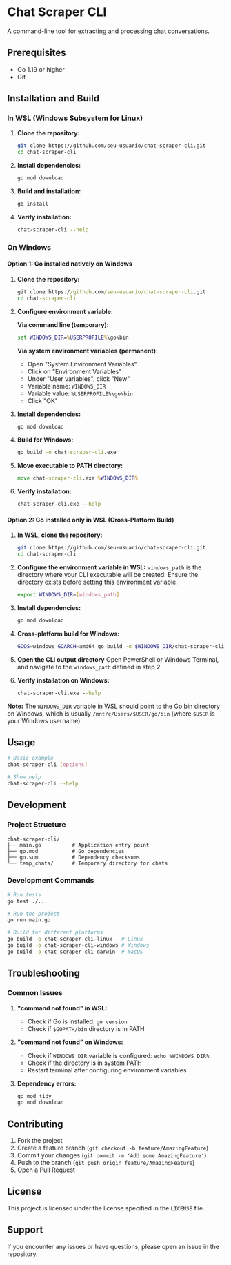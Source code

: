 # Chat Scraper CLI

A command-line tool for extracting and processing chat conversations.

## Prerequisites

- Go 1.19 or higher
- Git

## Installation and Build

### In WSL (Windows Subsystem for Linux)

1. **Clone the repository:**
   ```bash
   git clone https://github.com/seu-usuario/chat-scraper-cli.git
   cd chat-scraper-cli
   ```

2. **Install dependencies:**
   ```bash
   go mod download
   ```

3. **Build and installation:**
   ```bash
   go install
   ```

4. **Verify installation:**
   ```bash
   chat-scraper-cli --help
   ```

### On Windows

#### Option 1: Go installed natively on Windows

1. **Clone the repository:**
   ```cmd
   git clone https://github.com/seu-usuario/chat-scraper-cli.git
   cd chat-scraper-cli
   ```

2. **Configure environment variable:**
   
   **Via command line (temporary):**
   ```cmd
   set WINDOWS_DIR=%USERPROFILE%\go\bin
   ```
   
   **Via system environment variables (permanent):**
   - Open "System Environment Variables"
   - Click on "Environment Variables"
   - Under "User variables", click "New"
   - Variable name: `WINDOWS_DIR`
   - Variable value: `%USERPROFILE%\go\bin`
   - Click "OK"

3. **Install dependencies:**
   ```cmd
   go mod download
   ```

4. **Build for Windows:**
   ```cmd
   go build -o chat-scraper-cli.exe
   ```

5. **Move executable to PATH directory:**
   ```cmd
   move chat-scraper-cli.exe %WINDOWS_DIR%
   ```

6. **Verify installation:**
   ```cmd
   chat-scraper-cli.exe --help
   ```

#### Option 2: Go installed only in WSL (Cross-Platform Build)

1. **In WSL, clone the repository:**
   ```bash
   git clone https://github.com/seu-usuario/chat-scraper-cli.git
   cd chat-scraper-cli
   ```

2. **Configure the environment variable in WSL:**
   `windows_path` is the directory where your CLI executable will be created. Ensure the directory exists before setting this environment variable.

   ```bash
   export WINDOWS_DIR=[windows_path]
   ```
3. **Install dependencies:**
   ```bash
   go mod download
   ```

4. **Cross-platform build for Windows:**
   ```bash
   GOOS=windows GOARCH=amd64 go build -o $WINDOWS_DIR/chat-scraper-cli.exe
   ```

5. **Open the CLI output directory**
   Open PowerShell or Windows Terminal, and navigate to the `windows_path` defined in step 2.

6. **Verify installation on Windows:**
   ```cmd
   chat-scraper-cli.exe --help
   ```

**Note:** The `WINDOWS_DIR` variable in WSL should point to the Go bin directory on Windows, which is usually `/mnt/c/Users/$USER/go/bin` (where `$USER` is your Windows username).

## Usage

```bash
# Basic example
chat-scraper-cli [options]

# Show help
chat-scraper-cli --help
```

## Development

### Project Structure

```
chat-scraper-cli/
├── main.go          # Application entry point
├── go.mod           # Go dependencies
├── go.sum           # Dependency checksums
└── temp_chats/      # Temporary directory for chats
```

### Development Commands

```bash
# Run tests
go test ./...

# Run the project
go run main.go

# Build for different platforms
go build -o chat-scraper-cli-linux   # Linux
go build -o chat-scraper-cli-windows # Windows
go build -o chat-scraper-cli-darwin  # macOS
```

## Troubleshooting

### Common Issues

1. **"command not found" in WSL:**
   - Check if Go is installed: `go version`
   - Check if `$GOPATH/bin` directory is in PATH

2. **"command not found" on Windows:**
   - Check if `WINDOWS_DIR` variable is configured: `echo %WINDOWS_DIR%`
   - Check if the directory is in system PATH
   - Restart terminal after configuring environment variables

3. **Dependency errors:**
   ```bash
   go mod tidy
   go mod download
   ```

## Contributing

1. Fork the project
2. Create a feature branch (`git checkout -b feature/AmazingFeature`)
3. Commit your changes (`git commit -m 'Add some AmazingFeature'`)
4. Push to the branch (`git push origin feature/AmazingFeature`)
5. Open a Pull Request

## License

This project is licensed under the license specified in the `LICENSE` file.

## Support

If you encounter any issues or have questions, please open an issue in the repository.
